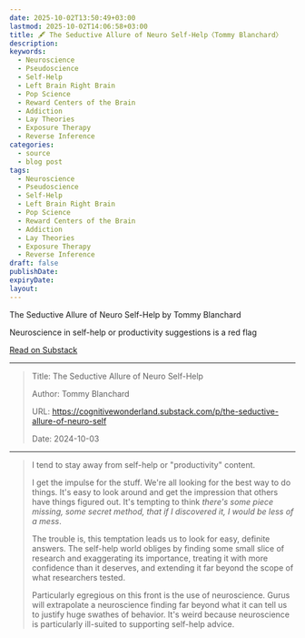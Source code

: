 ```yaml
---
date: 2025-10-02T13:50:49+03:00
lastmod: 2025-10-02T14:06:58+03:00
title: 🖋 The Seductive Allure of Neuro Self-Help〈Tommy Blanchard〉
description:
keywords:
  - Neuroscience
  - Pseudoscience
  - Self-Help
  - Left Brain Right Brain
  - Pop Science
  - Reward Centers of the Brain
  - Addiction
  - Lay Theories
  - Exposure Therapy
  - Reverse Inference
categories:
  - source
  - blog post
tags:
  - Neuroscience
  - Pseudoscience
  - Self-Help
  - Left Brain Right Brain
  - Pop Science
  - Reward Centers of the Brain
  - Addiction
  - Lay Theories
  - Exposure Therapy
  - Reverse Inference
draft: false
publishDate:
expiryDate:
layout:
---
```

<div class="substack-post-embed"><p lang="en">The Seductive Allure of Neuro Self-Help by Tommy Blanchard</p><p>Neuroscience in self-help or productivity suggestions is a red flag</p><a data-post-link href="https://cognitivewonderland.substack.com/p/the-seductive-allure-of-neuro-self">Read on Substack</a></div><script async src="https://substack.com/embedjs/embed.js" charset="utf-8"></script>

---

> Title: The Seductive Allure of Neuro Self-Help
> 
> Author: Tommy Blanchard
> 
> URL: https://cognitivewonderland.substack.com/p/the-seductive-allure-of-neuro-self
> 
> Date: 2024-10-03

---

> I tend to stay away from self-help or "productivity" content.
>
> I get the impulse for the stuff. We're all looking for the best way to do things. It's easy to look around and get the impression that others have things figured out. It's tempting to think _there's some piece missing, some secret method, that if I discovered it, I would be less of a mess_.
>
> The trouble is, this temptation leads us to look for easy, definite answers. The self-help world obliges by finding some small slice of research and exaggerating its importance, treating it with more confidence than it deserves, and extending it far beyond the scope of what researchers tested.
>
> Particularly egregious on this front is the use of neuroscience. Gurus will extrapolate a neuroscience finding far beyond what it can tell us to justify huge swathes of behavior. It's weird because neuroscience is particularly ill-suited to supporting self-help advice.
